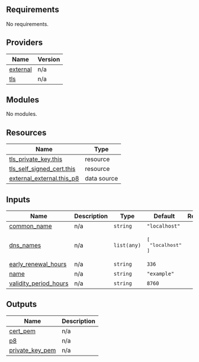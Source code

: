 ## Requirements

No requirements.

## Providers

| Name | Version |
|------|---------|
| <a name="provider_external"></a> [external](#provider\_external) | n/a |
| <a name="provider_tls"></a> [tls](#provider\_tls) | n/a |

## Modules

No modules.

## Resources

| Name | Type |
|------|------|
| [tls_private_key.this](https://registry.terraform.io/providers/hashicorp/tls/latest/docs/resources/private_key) | resource |
| [tls_self_signed_cert.this](https://registry.terraform.io/providers/hashicorp/tls/latest/docs/resources/self_signed_cert) | resource |
| [external_external.this_p8](https://registry.terraform.io/providers/hashicorp/external/latest/docs/data-sources/external) | data source |

## Inputs

| Name | Description | Type | Default | Required |
|------|-------------|------|---------|:--------:|
| <a name="input_common_name"></a> [common\_name](#input\_common\_name) | n/a | `string` | `"localhost"` | no |
| <a name="input_dns_names"></a> [dns\_names](#input\_dns\_names) | n/a | `list(any)` | <pre>[<br>  "localhost"<br>]</pre> | no |
| <a name="input_early_renewal_hours"></a> [early\_renewal\_hours](#input\_early\_renewal\_hours) | n/a | `string` | `336` | no |
| <a name="input_name"></a> [name](#input\_name) | n/a | `string` | `"example"` | no |
| <a name="input_validity_period_hours"></a> [validity\_period\_hours](#input\_validity\_period\_hours) | n/a | `string` | `8760` | no |

## Outputs

| Name | Description |
|------|-------------|
| <a name="output_cert_pem"></a> [cert\_pem](#output\_cert\_pem) | n/a |
| <a name="output_p8"></a> [p8](#output\_p8) | n/a |
| <a name="output_private_key_pem"></a> [private\_key\_pem](#output\_private\_key\_pem) | n/a |
